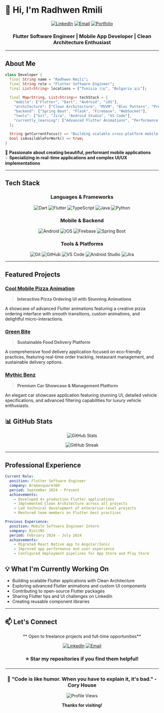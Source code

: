 # 👋 Hi, I'm Radhwen Rmili

<div align="center">
  
[![LinkedIn](https://img.shields.io/badge/LinkedIn-0077B5?style=for-the-badge&logo=linkedin&logoColor=white)](https://linkedin.com/in/radhwen-rmili)
[![Email](https://img.shields.io/badge/Email-D14836?style=for-the-badge&logo=gmail&logoColor=white)](mailto:radhwen.rmili.mob@gmail.com)
[![Portfolio](https://img.shields.io/badge/Portfolio-000000?style=for-the-badge&logo=About.me&logoColor=white)](https://github.com/Radhwen1999)

###  Flutter Software Engineer |  Mobile App Developer |  Clean Architecture Enthusiast

</div>

---

##  About Me

```dart
class Developer {
  final String name = "Radhwen Rmili";
  final String role = "Flutter Software Engineer";
  final List<String> locations = ["Tunisia 🇹🇳", "Bulgaria 🇧🇬"];
  
  final Map<String, List<String>> techStack = {
    "mobile": ["Flutter", "Dart", "Android", "iOS"],
    "architecture": ["Clean Architecture", "MVVM", "Bloc Pattern", "Provider"],
    "backend": ["Spring Boot", "Flask", "Firebase", "WebSocket"],
    "tools": ["Git", "Jira", "Android Studio", "VS Code"],
    "currently_learning": ["Advanced Flutter Animations", "Performance Optimization"]
  };
  
  String getCurrentFocus() => "Building scalable cross-platform mobile solutions";
  bool isAvailableForWork() => true;
}
```

🎯 **Passionate about creating beautiful, performant mobile applications**  
💡 **Specializing in real-time applications and complex UI/UX implementations**  

---

##  Tech Stack

<div align="center">

### Languages & Frameworks
![Dart](https://img.shields.io/badge/Dart-0175C2?style=for-the-badge&logo=dart&logoColor=white)
![Flutter](https://img.shields.io/badge/Flutter-02569B?style=for-the-badge&logo=flutter&logoColor=white)
![TypeScript](https://img.shields.io/badge/TypeScript-007ACC?style=for-the-badge&logo=typescript&logoColor=white)
![Java](https://img.shields.io/badge/Java-ED8B00?style=for-the-badge&logo=openjdk&logoColor=white)
![Python](https://img.shields.io/badge/Python-3776AB?style=for-the-badge&logo=python&logoColor=white)

### Mobile & Backend
![Android](https://img.shields.io/badge/Android-3DDC84?style=for-the-badge&logo=android&logoColor=white)
![iOS](https://img.shields.io/badge/iOS-000000?style=for-the-badge&logo=ios&logoColor=white)
![Firebase](https://img.shields.io/badge/Firebase-FFCA28?style=for-the-badge&logo=firebase&logoColor=black)
![Spring Boot](https://img.shields.io/badge/Spring_Boot-6DB33F?style=for-the-badge&logo=spring-boot&logoColor=white)

### Tools & Platforms
![Git](https://img.shields.io/badge/Git-F05032?style=for-the-badge&logo=git&logoColor=white)
![GitHub](https://img.shields.io/badge/GitHub-100000?style=for-the-badge&logo=github&logoColor=white)
![VS Code](https://img.shields.io/badge/VS_Code-0078D4?style=for-the-badge&logo=visual%20studio%20code&logoColor=white)
![Android Studio](https://img.shields.io/badge/Android_Studio-3DDC84?style=for-the-badge&logo=android-studio&logoColor=white)
![Jira](https://img.shields.io/badge/Jira-0052CC?style=for-the-badge&logo=jira&logoColor=white)

</div>

---

##  Featured Projects

###  [Cool Mobile Pizza Animation](https://github.com/Radhwen1999/cool_mobile_pizza_animation)
> **Interactive Pizza Ordering UI with Stunning Animations**

A showcase of advanced Flutter animations featuring a creative pizza ordering interface with smooth transitions, custom animations, and delightful micro-interactions.


###  [Green Bite](https://github.com/Radhwen1999/green_bite)
> **Sustainable Food Delivery Platform**

A comprehensive food delivery application focused on eco-friendly practices, featuring real-time order tracking, restaurant management, and sustainable delivery options.


###  [Mythic Benz](https://github.com/Radhwen1999/mythic-benz)
> **Premium Car Showcase & Management Platform**

An elegant car showcase application featuring stunning UI, detailed vehicle specifications, and advanced filtering capabilities for luxury vehicle enthusiasts.

## 📊 GitHub Stats

<div align="center">
  
![GitHub Stats](https://github-readme-stats.vercel.app/api?username=Radhwen1999&show_icons=true&theme=radical&hide_border=true&include_all_commits=true&count_private=true)

![GitHub Streak](https://github-readme-streak-stats.herokuapp.com/?user=Radhwen1999&theme=radical&hide_border=true)

</div>

---

##  Professional Experience

```yaml
Current Role:
  position: Flutter Software Engineer
  company: Bramasquare360
  period: September 2024 - Present
  achievements:
    - Developed 4+ production Flutter applications
    - Implemented Clean Architecture across all projects
    - Led technical development of enterprise-level projects
    - Mentored team members on Flutter best practices

Previous Experience:
  position: Mobile Software Engineer Intern
  company: BinitNS
  period: February 2024 - July 2024
  achievements:
    - Migrated React Native app to Angular/Ionic
    - Improved app performance and user experience
    - Configured deployment pipelines for App Store and Play Store
```


## 💡 What I'm Currently Working On

-  Building scalable Flutter applications with Clean Architecture
-  Exploring advanced Flutter animations and custom UI components
-  Contributing to open-source Flutter packages
-  Sharing Flutter tips and UI challenges on LinkedIn
-  Creating reusable component libraries

---

## 📫 Let's Connect

<div align="center">

** Open to freelance projects and full-time opportunities**

[![LinkedIn](https://img.shields.io/badge/Connect_on_LinkedIn-0077B5?style=for-the-badge&logo=linkedin&logoColor=white)](https://linkedin.com/in/radhwen-rmili)
[![Email](https://img.shields.io/badge/Send_an_Email-D14836?style=for-the-badge&logo=gmail&logoColor=white)](mailto:radhwen.rmili.mob@gmail.com)

### ⭐ Star my repositories if you find them helpful!

</div>

---

<div align="center">
  
### 🌟 "Code is like humor. When you have to explain it, it's bad." - Cory House

![Profile Views](https://komarev.com/ghpvc/?username=Radhwen1999&color=blueviolet&style=for-the-badge)

**Thanks for visiting!**

</div>
